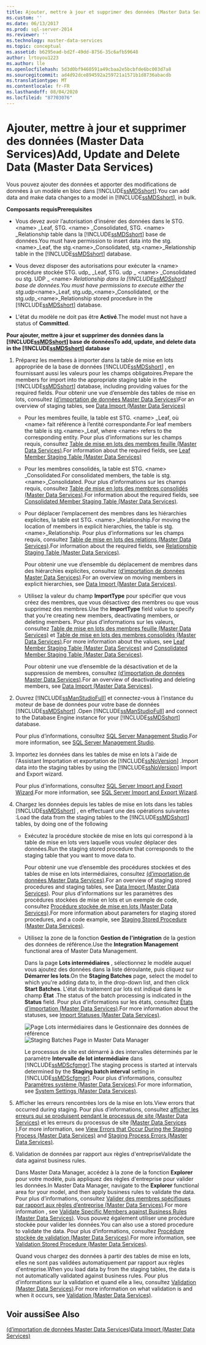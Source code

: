 ```yaml
---
title: Ajouter, mettre à jour et supprimer des données (Master Data Services) | Microsoft Docs
ms.custom: ''
ms.date: 06/13/2017
ms.prod: sql-server-2014
ms.reviewer: ''
ms.technology: master-data-services
ms.topic: conceptual
ms.assetid: b6295ead-bd2f-49dd-8756-35c6afb59648
author: lrtoyou1223
ms.author: lle
ms.openlocfilehash: 5d3d0bf9460591a49cbaa2e5bcbfde6bc003d7a8
ms.sourcegitcommit: ad4d92dce894592a259721a1571b1d8736abacdb
ms.translationtype: MT
ms.contentlocale: fr-FR
ms.lasthandoff: 08/04/2020
ms.locfileid: "87703076"
---
```

# <a name="add-update-and-delete-data-master-data-services"></a><span data-ttu-id="7fd52-102">Ajouter, mettre à jour et supprimer des données (Master Data Services)</span><span class="sxs-lookup"><span data-stu-id="7fd52-102">Add, Update and Delete Data (Master Data Services)</span></span>
  <span data-ttu-id="7fd52-103">Vous pouvez ajouter des données et apporter des modifications de données à un modèle en bloc dans [!INCLUDE[ssMDSshort](../includes/ssmdsshort-md.md)].</span><span class="sxs-lookup"><span data-stu-id="7fd52-103">You can add data and make data changes to a model in [!INCLUDE[ssMDSshort](../includes/ssmdsshort-md.md)], in bulk.</span></span>  
  
 <span data-ttu-id="7fd52-104">**Composants requis**</span><span class="sxs-lookup"><span data-stu-id="7fd52-104">**Prerequisites**</span></span>  
  
-   <span data-ttu-id="7fd52-105">Vous devez avoir l’autorisation d’insérer des données dans le STG. \<name> _Leaf, STG. \<name> _Consolidated, STG. \<name> _Relationship table dans la [!INCLUDE[ssMDSshort](../includes/ssmdsshort-md.md)] base de données.</span><span class="sxs-lookup"><span data-stu-id="7fd52-105">You must have permission to insert data into the stg.\<name>_Leaf, the stg.\<name>_Consolidated, stg.\<name>_Relationship table in the [!INCLUDE[ssMDSshort](../includes/ssmdsshort-md.md)] database.</span></span>  
  
-   <span data-ttu-id="7fd52-106">Vous devez disposer des autorisations pour exécuter la \<name> procédure stockée STG. udp_ _Leaf, STG. udp \_ \<name> _Consolidated ou stg. UDP \_ \<name> _Relationship dans la [!INCLUDE[ssMDSshort](../includes/ssmdsshort-md.md)] base de données.</span><span class="sxs-lookup"><span data-stu-id="7fd52-106">You must have permissions to execute either the stg.udp_\<name>_Leaf, stg.udp\_\<name>_Consolidated, or the stg.udp\_\<name>_Relationship stored procedure in the [!INCLUDE[ssMDSshort](../includes/ssmdsshort-md.md)] database.</span></span>  
  
-   <span data-ttu-id="7fd52-107">L'état du modèle ne doit pas être **Activé**.</span><span class="sxs-lookup"><span data-stu-id="7fd52-107">The model must not have a status of **Committed**.</span></span>  
  
 <span data-ttu-id="7fd52-108">**Pour ajouter, mettre à jour et supprimer des données dans la [!INCLUDE[ssMDSshort](../includes/ssmdsshort-md.md)] base de données**</span><span class="sxs-lookup"><span data-stu-id="7fd52-108">**To add, update, and delete data in the [!INCLUDE[ssMDSshort](../includes/ssmdsshort-md.md)] database**</span></span>  
  
1.  <span data-ttu-id="7fd52-109">Préparez les membres à importer dans la table de mise en lots appropriée de la base de données [!INCLUDE[ssMDSshort](../includes/ssmdsshort-md.md)] , en fournissant aussi les valeurs pour les champs obligatoires.</span><span class="sxs-lookup"><span data-stu-id="7fd52-109">Prepare the members for import into the appropriate staging table in the [!INCLUDE[ssMDSshort](../includes/ssmdsshort-md.md)] database, including providing values for the required fields.</span></span> <span data-ttu-id="7fd52-110">Pour obtenir une vue d’ensemble des tables de mise en lots, consultez [&#40;d’importation de données Master Data Services&#41;](overview-importing-data-from-tables-master-data-services.md)</span><span class="sxs-lookup"><span data-stu-id="7fd52-110">For an overview of staging tables, see [Data Import &#40;Master Data Services&#41;](overview-importing-data-from-tables-master-data-services.md)</span></span>  
  
    -   <span data-ttu-id="7fd52-111">Pour les membres feuille, la table est STG. \<name> _Leaf, où \<name> fait référence à l’entité correspondante.</span><span class="sxs-lookup"><span data-stu-id="7fd52-111">For leaf members the table is stg.\<name>_Leaf, where \<name> refers to the corresponding entity.</span></span> <span data-ttu-id="7fd52-112">Pour plus d’informations sur les champs requis, consultez [Table de mise en lots des membres feuille &#40;Master Data Services&#41;](../../2014/master-data-services/leaf-member-staging-table-master-data-services.md).</span><span class="sxs-lookup"><span data-stu-id="7fd52-112">For information about the required fields, see [Leaf Member Staging Table &#40;Master Data Services&#41;](../../2014/master-data-services/leaf-member-staging-table-master-data-services.md)</span></span>  
  
    -   <span data-ttu-id="7fd52-113">Pour les membres consolidés, la table est STG. \<name> _Consolidated.</span><span class="sxs-lookup"><span data-stu-id="7fd52-113">For consolidated members, the table is stg.\<name>_Consolidated.</span></span> <span data-ttu-id="7fd52-114">Pour plus d’informations sur les champs requis, consultez [Table de mise en lots des membres consolidés &#40;Master Data Services&#41;](../../2014/master-data-services/consolidated-member-staging-table-master-data-services.md).</span><span class="sxs-lookup"><span data-stu-id="7fd52-114">For information about the required fields, see [Consolidated Member Staging Table &#40;Master Data Services&#41;](../../2014/master-data-services/consolidated-member-staging-table-master-data-services.md).</span></span>  
  
    -   <span data-ttu-id="7fd52-115">Pour déplacer l’emplacement des membres dans les hiérarchies explicites, la table est STG. \<name> _Relationship.</span><span class="sxs-lookup"><span data-stu-id="7fd52-115">For moving the location of members in explicit hierarchies, the table is stg.\<name>_Relationship.</span></span> <span data-ttu-id="7fd52-116">Pour plus d’informations sur les champs requis, consultez [Table de mise en lots des relations &#40;Master Data Services&#41;](../../2014/master-data-services/relationship-staging-table-master-data-services.md).</span><span class="sxs-lookup"><span data-stu-id="7fd52-116">For information about the required fields, see [Relationship Staging Table &#40;Master Data Services&#41;](../../2014/master-data-services/relationship-staging-table-master-data-services.md).</span></span>  
  
         <span data-ttu-id="7fd52-117">Pour obtenir une vue d’ensemble du déplacement de membres dans des hiérarchies explicites, consultez [&#40;d’importation de données Master Data Services&#41;](overview-importing-data-from-tables-master-data-services.md).</span><span class="sxs-lookup"><span data-stu-id="7fd52-117">For an overview on moving members in explicit hierarchies, see [Data Import &#40;Master Data Services&#41;](overview-importing-data-from-tables-master-data-services.md).</span></span>  
  
    -   <span data-ttu-id="7fd52-118">Utilisez la valeur du champ **ImportType** pour spécifier que vous créez des membres, que vous désactivez des membres ou que vous supprimez des membres.</span><span class="sxs-lookup"><span data-stu-id="7fd52-118">Use the **ImportType** field value to specify that you're creating new members, deactivating members, or deleting members.</span></span> <span data-ttu-id="7fd52-119">Pour plus d’informations sur les valeurs, consultez [Table de mise en lots des membres feuille &#40;Master Data Services&#41;](../../2014/master-data-services/leaf-member-staging-table-master-data-services.md) et [Table de mise en lots des membres consolidés &#40;Master Data Services&#41;](../../2014/master-data-services/consolidated-member-staging-table-master-data-services.md).</span><span class="sxs-lookup"><span data-stu-id="7fd52-119">For more information about the values, see [Leaf Member Staging Table &#40;Master Data Services&#41;](../../2014/master-data-services/leaf-member-staging-table-master-data-services.md) and [Consolidated Member Staging Table &#40;Master Data Services&#41;](../../2014/master-data-services/consolidated-member-staging-table-master-data-services.md).</span></span>  
  
         <span data-ttu-id="7fd52-120">Pour obtenir une vue d’ensemble de la désactivation et de la suppression de membres, consultez [&#40;d’importation de données Master Data Services&#41;](overview-importing-data-from-tables-master-data-services.md).</span><span class="sxs-lookup"><span data-stu-id="7fd52-120">For an overview of deactivating and deleting members, see [Data Import &#40;Master Data Services&#41;](overview-importing-data-from-tables-master-data-services.md).</span></span>  
  
2.  <span data-ttu-id="7fd52-121">Ouvrez [!INCLUDE[ssManStudioFull](../includes/ssmanstudiofull-md.md)] et connectez-vous à l'instance du moteur de base de données pour votre base de données [!INCLUDE[ssMDSshort](../includes/ssmdsshort-md.md)] .</span><span class="sxs-lookup"><span data-stu-id="7fd52-121">Open [!INCLUDE[ssManStudioFull](../includes/ssmanstudiofull-md.md)] and connect to the Database Engine instance for your [!INCLUDE[ssMDSshort](../includes/ssmdsshort-md.md)] database.</span></span>  
  
     <span data-ttu-id="7fd52-122">Pour plus d’informations, consultez [SQL Server Management Studio](../ssms/sql-server-management-studio-ssms.md).</span><span class="sxs-lookup"><span data-stu-id="7fd52-122">For more information, see [SQL Server Management Studio](../ssms/sql-server-management-studio-ssms.md).</span></span>  
  
3.  <span data-ttu-id="7fd52-123">Importez les données dans les tables de mise en lots à l'aide de l'Assistant Importation et exportation de [!INCLUDE[ssNoVersion](../includes/ssnoversion-md.md)] .</span><span class="sxs-lookup"><span data-stu-id="7fd52-123">Import data into the staging tables by using the [!INCLUDE[ssNoVersion](../includes/ssnoversion-md.md)] Import and Export wizard.</span></span>  
  
     <span data-ttu-id="7fd52-124">Pour plus d'informations, consultez [SQL Server Import and Export Wizard](../integration-services/import-export-data/import-and-export-data-with-the-sql-server-import-and-export-wizard.md).</span><span class="sxs-lookup"><span data-stu-id="7fd52-124">For more information, see [SQL Server Import and Export Wizard](../integration-services/import-export-data/import-and-export-data-with-the-sql-server-import-and-export-wizard.md).</span></span>  
  
4.  <span data-ttu-id="7fd52-125">Chargez les données depuis les tables de mise en lots dans les tables [!INCLUDE[ssMDSshort](../includes/ssmdsshort-md.md)] , en effectuant une des opérations suivantes :</span><span class="sxs-lookup"><span data-stu-id="7fd52-125">Load the data from the staging tables to the [!INCLUDE[ssMDSshort](../includes/ssmdsshort-md.md)] tables, by doing one of the following</span></span>  
  
    -   <span data-ttu-id="7fd52-126">Exécutez la procédure stockée de mise en lots qui correspond à la table de mise en lots vers laquelle vous voulez déplacer des données.</span><span class="sxs-lookup"><span data-stu-id="7fd52-126">Run the staging stored procedure that corresponds to the staging table that you want to move data to.</span></span>  
  
         <span data-ttu-id="7fd52-127">Pour obtenir une vue d’ensemble des procédures stockées et des tables de mise en lots intermédiaires, consultez [&#40;d’importation de données Master Data Services&#41;](overview-importing-data-from-tables-master-data-services.md).</span><span class="sxs-lookup"><span data-stu-id="7fd52-127">For an overview of staging stored procedures and staging tables, see [Data Import &#40;Master Data Services&#41;](overview-importing-data-from-tables-master-data-services.md).</span></span> <span data-ttu-id="7fd52-128">Pour plus d’informations sur les paramètres des procédures stockées de mise en lots et un exemple de code, consultez [Procédure stockée de mise en lots &#40;Master Data Services&#41;](../../2014/master-data-services/staging-stored-procedure-master-data-services.md).</span><span class="sxs-lookup"><span data-stu-id="7fd52-128">For more information about parameters for staging stored procedures, and a code example, see [Staging Stored Procedure &#40;Master Data Services&#41;](../../2014/master-data-services/staging-stored-procedure-master-data-services.md).</span></span>  
  
    -   <span data-ttu-id="7fd52-129">Utilisez la zone de la fonction **Gestion de l'intégration** de la gestion des données de référence.</span><span class="sxs-lookup"><span data-stu-id="7fd52-129">Use the **Integration Management** functional area of Master Data Management.</span></span>  
  
         <span data-ttu-id="7fd52-130">Dans la page **Lots intermédiaires** , sélectionnez le modèle auquel vous ajoutez des données dans la liste déroulante, puis cliquez sur **Démarrer les lots**.</span><span class="sxs-lookup"><span data-stu-id="7fd52-130">On the **Staging Batches** page, select the model to which you're adding data to, in the drop-down list, and then click **Start Batches**.</span></span> <span data-ttu-id="7fd52-131">L'état du traitement par lots est indiqué dans le champ **État** .</span><span class="sxs-lookup"><span data-stu-id="7fd52-131">The status of the batch processing is indicated in the **Status** field.</span></span> <span data-ttu-id="7fd52-132">Pour plus d’informations sur les états, consultez [États d’importation &#40;Master Data Services&#41;](../../2014/master-data-services/import-statuses-master-data-services.md).</span><span class="sxs-lookup"><span data-stu-id="7fd52-132">For more information about the statuses, see [Import Statuses &#40;Master Data Services&#41;](../../2014/master-data-services/import-statuses-master-data-services.md).</span></span>  
  
         <span data-ttu-id="7fd52-133">![Page Lots intermédiaires dans le Gestionnaire des données de référence](../../2014/master-data-services/media/mds-staging-batches.png "Page Lots intermédiaires dans le Gestionnaire des données de référence")</span><span class="sxs-lookup"><span data-stu-id="7fd52-133">![Staging Batches Page in Master Data Manager](../../2014/master-data-services/media/mds-staging-batches.png "Staging Batches Page in Master Data Manager")</span></span>  
  
         <span data-ttu-id="7fd52-134">Le processus de site est démarré à des intervalles déterminés par le paramètre **Intervalle de lot intermédiaire** dans [!INCLUDE[ssMDScfgmgr](../includes/ssmdscfgmgr-md.md)].</span><span class="sxs-lookup"><span data-stu-id="7fd52-134">The staging process  is started at intervals determined by the **Staging batch interval** setting in [!INCLUDE[ssMDScfgmgr](../includes/ssmdscfgmgr-md.md)].</span></span> <span data-ttu-id="7fd52-135">Pour plus d’informations, consultez [Paramètres système &#40;Master Data Services&#41;](../../2014/master-data-services/system-settings-master-data-services.md).</span><span class="sxs-lookup"><span data-stu-id="7fd52-135">For more information, see [System Settings &#40;Master Data Services&#41;](../../2014/master-data-services/system-settings-master-data-services.md).</span></span>  
  
5.  <span data-ttu-id="7fd52-136">Afficher les erreurs rencontrées lors de la mise en lots.</span><span class="sxs-lookup"><span data-stu-id="7fd52-136">View errors that occurred during staging.</span></span> <span data-ttu-id="7fd52-137">Pour plus d’informations, consultez [afficher les erreurs qui se produisent pendant le processus de site &#40;Master Data Services&#41;](view-errors-that-occur-during-staging-master-data-services.md) et les erreurs du processus de site [&#40;Master Data Services ](../../2014/master-data-services/staging-process-errors-master-data-services.md)&#41;.</span><span class="sxs-lookup"><span data-stu-id="7fd52-137">For more information, see [View Errors that Occur During the Staging Process &#40;Master Data Services&#41;](view-errors-that-occur-during-staging-master-data-services.md) and [Staging Process Errors &#40;Master Data Services&#41;](../../2014/master-data-services/staging-process-errors-master-data-services.md).</span></span>  
  
6.  <span data-ttu-id="7fd52-138">Validation de données par rapport aux règles d'entreprise</span><span class="sxs-lookup"><span data-stu-id="7fd52-138">Validate the data against business rules.</span></span>  
  
     <span data-ttu-id="7fd52-139">Dans Master Data Manager, accédez à la zone de la fonction **Explorer** pour votre modèle, puis appliquez des règles d'entreprise pour valider les données.</span><span class="sxs-lookup"><span data-stu-id="7fd52-139">In Master Data Manager, navigate to the **Explorer** functional area for your model, and then apply business rules to validate the data.</span></span> <span data-ttu-id="7fd52-140">Pour plus d’informations, consultez [Valider des membres spécifiques par rapport aux règles d’entreprise &#40;Master Data Services&#41;](../../2014/master-data-services/validate-specific-members-against-business-rules-master-data-services.md).</span><span class="sxs-lookup"><span data-stu-id="7fd52-140">For more information , see [Validate Specific Members against Business Rules &#40;Master Data Services&#41;](../../2014/master-data-services/validate-specific-members-against-business-rules-master-data-services.md).</span></span> <span data-ttu-id="7fd52-141">Vous pouvez également utiliser une procédure stockée pour valider les données.</span><span class="sxs-lookup"><span data-stu-id="7fd52-141">You can also use a stored procedure to validate the data.</span></span> <span data-ttu-id="7fd52-142">Pour plus d’informations, consultez [Procédure stockée de validation &#40;Master Data Services&#41;](../../2014/master-data-services/validation-stored-procedure-master-data-services.md).</span><span class="sxs-lookup"><span data-stu-id="7fd52-142">For more information, see [Validation Stored Procedure &#40;Master Data Services&#41;](../../2014/master-data-services/validation-stored-procedure-master-data-services.md).</span></span>  
  
     <span data-ttu-id="7fd52-143">Quand vous chargez des données à partir des tables de mise en lots, elles ne sont pas validées automatiquement par rapport aux règles d'entreprise.</span><span class="sxs-lookup"><span data-stu-id="7fd52-143">When you load data by from the staging tables, the data is not automatically validated against business rules.</span></span> <span data-ttu-id="7fd52-144">Pour plus d’informations sur la validation et quand elle a lieu, consultez [Validation &#40;Master Data Services&#41;](../../2014/master-data-services/validation-master-data-services.md).</span><span class="sxs-lookup"><span data-stu-id="7fd52-144">For more information on what validation is and when it occurs, see [Validation &#40;Master Data Services&#41;](../../2014/master-data-services/validation-master-data-services.md).</span></span>  
  
## <a name="see-also"></a><span data-ttu-id="7fd52-145">Voir aussi</span><span class="sxs-lookup"><span data-stu-id="7fd52-145">See Also</span></span>  
 [<span data-ttu-id="7fd52-146">&#40;d’importation de données Master Data Services&#41;</span><span class="sxs-lookup"><span data-stu-id="7fd52-146">Data Import &#40;Master Data Services&#41;</span></span>](overview-importing-data-from-tables-master-data-services.md)  
  
  
